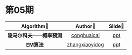 # 第05期

|   Algorithm📜   |                 Author🤔                 |                 Slide📄                  |
| :-------------: | :--------------------------------------: | :--------------------------------------: |
| **隐马尔科夫——概率预测** | [conghuaicai](https://github.com/conghuaicai) | [ppt](https://drive.google.com/file/d/10YnAP9NdQ0yY_sgesDdQs36nwBE-ErNI/view?usp=sharing) |
| **EM算法** | [zhangxiaoyidog](https://github.com/zhangxiaoyidog) | [ppt](https://drive.google.com/open?id=1lje9wUMRYYAf_oGZufA8cda-w1P-3504) |


